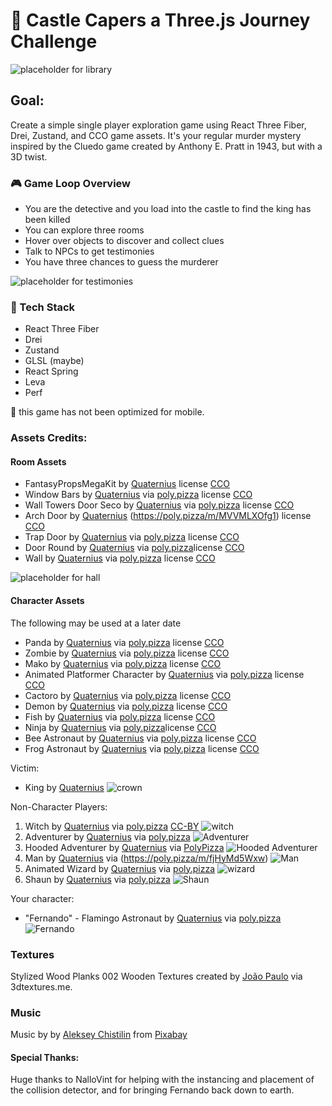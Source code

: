 # 🏰 Castle Capers a Three.js Journey Challenge

![placeholder for library](https://github.com/TokiLoshi/castle-capers/blob/main/public/library.png)

## Goal:

Create a simple single player exploration game using React Three Fiber, Drei, Zustand, and CCO game assets. It's your regular murder mystery inspired by the Cluedo game created by Anthony E. Pratt in 1943, but with a 3D twist.

### 🎮 Game Loop Overview

- You are the detective and you load into the castle to find the king has been killed
- You can explore three rooms
- Hover over objects to discover and collect clues
- Talk to NPCs to get testimonies
- You have three chances to guess the murderer

![placeholder for testimonies](https://github.com/TokiLoshi/castle-capers/blob/main/public/testimonials.png)

### 🔧 Tech Stack

- React Three Fiber
- Drei
- Zustand
- GLSL (maybe)
- React Spring
- Leva
- Perf

🚧 this game has not been optimized for mobile.

### Assets Credits:

#### Room Assets

- FantasyPropsMegaKit by [Quaternius](https://quaternius.com/packs/fantasypropsmegakit.html) license [CCO](https://creativecommons.org/publicdomain/zero/1.0/)
- Window Bars by [Quaternius](https://poly.pizza/u/Quaternius) via [poly.pizza](https://poly.pizza/m/mvTeQA5aBn) license [CCO](https://creativecommons.org/publicdomain/zero/1.0/)
- Wall Towers Door Seco by [Quaternius](https://poly.pizza/u/Quaternius) via [poly.pizza](https://poly.pizza/u/Quaternius) license [CCO](https://creativecommons.org/publicdomain/zero/1.0/)
- Arch Door by [Quaternius](https://poly.pizza/u/Quaternius) (https://poly.pizza/m/MVVMLXOfg1) license [CCO](https://creativecommons.org/publicdomain/zero/1.0/)
- Trap Door by [Quaternius](https://poly.pizza/u/Quaternius) via [poly.pizza](https://poly.pizza/m/PALqVBff9b) license [CCO](https://creativecommons.org/publicdomain/zero/1.0/)
- Door Round by [Quaternius](https://poly.pizza/u/Quaternius) via [poly.pizza](https://poly.pizza/m/4lNptAwxpV)license [CCO](https://creativecommons.org/publicdomain/zero/1.0/)
- Wall by [Quaternius](https://poly.pizza/u/Quaternius) via [poly.pizza](https://poly.pizza/m/CkF171SeTV) license [CCO](https://creativecommons.org/publicdomain/zero/1.0/)

![placeholder for hall](https://github.com/TokiLoshi/castle-capers/blob/main/public/hall.png)

#### Character Assets

The following may be used at a later date

- Panda by [Quaternius](https://poly.pizza/u/Quaternius) via [poly.pizza](https://poly.pizza/m/q1uJ28Hs8T) license [CCO](https://creativecommons.org/publicdomain/zero/1.0/)
- Zombie by [Quaternius](https://poly.pizza/u/Quaternius) via [poly.pizza](https://poly.pizza/m/VlXjG0N8Eg) license [CCO](https://creativecommons.org/publicdomain/zero/1.0/)
- Mako by [Quaternius](https://poly.pizza/u/Quaternius) via [poly.pizza](https://poly.pizza/m/2urczqZ9Xf) license [CCO](https://creativecommons.org/publicdomain/zero/1.0/)
- Animated Platformer Character by [Quaternius](https://poly.pizza/u/Quaternius) via [poly.pizza](https://poly.pizza/m/kKtL4zvS3n) license [CCO](https://creativecommons.org/publicdomain/zero/1.0/)
- Cactoro by [Quaternius](https://poly.pizza/u/Quaternius) via [poly.pizza](https://poly.pizza/m/IGn9lhdama) license [CCO](https://creativecommons.org/publicdomain/zero/1.0/)
- Demon by [Quaternius](https://poly.pizza/u/Quaternius) via [poly.pizza](https://poly.pizza/m/LnfIziKv4o) license [CCO](https://creativecommons.org/publicdomain/zero/1.0/)
- Fish by [Quaternius](https://poly.pizza/u/Quaternius) via [poly.pizza](https://poly.pizza/m/ypEYhCImAB) license [CCO](https://creativecommons.org/publicdomain/zero/1.0/)
- Ninja by [Quaternius](https://poly.pizza/u/Quaternius) via [poly.pizza](https://poly.pizza/m/xGYmeDpfTu)license [CCO](https://creativecommons.org/publicdomain/zero/1.0/)
- Bee Astronaut by [Quaternius](https://poly.pizza/u/Quaternius) via [poly.pizza](https://poly.pizza/m/OgeSH89Nmx) license [CCO](https://creativecommons.org/publicdomain/zero/1.0/)
- Frog Astronaut by [Quaternius](https://poly.pizza/u/Quaternius) via [poly.pizza](https://poly.pizza/m/0D54W8yfrA) license [CCO](https://creativecommons.org/publicdomain/zero/1.0/)

Victim:

- King by [Quaternius](https://poly.pizza/m/I1gTjmuK2m)
  ![crown](https://github.com/TokiLoshi/castle-capers/blob/main/public/profiles/crown.png)

Non-Character Players:

1. Witch by [Quaternius](https://poly.pizza/u/Quaternius) via [poly.pizza](https://poly.pizza/m/QBEOV9ZUT8) [CC-BY](https://creativecommons.org/licenses/by/3.0/)
   ![witch](https://github.com/TokiLoshi/castle-capers/blob/main/public/profiles/witch.png)
2. Adventurer by [Quaternius](https://poly.pizza/u/Quaternius) via [poly.pizza](https://poly.pizza/m/5EGWBMpuXq)
   ![Adventurer](https://github.com/TokiLoshi/castle-capers/blob/main/public/profiles/adventurer.png)
3. Hooded Adventurer by [Quaternius](https://poly.pizza/u/Quaternius) via [PolyPizza](https://poly.pizza/m/5EGWBMpuXq)
   ![Hooded Adventurer](https://github.com/TokiLoshi/castle-capers/blob/main/public/profiles/shrouded.png)
4. Man by [Quaternius](https://poly.pizza/u/Quaternius) via (https://poly.pizza/m/fjHyMd5Wxw)
   ![Man](https://github.com/TokiLoshi/castle-capers/blob/main/public/profiles/man.png)
5. Animated Wizard by [Quaternius](https://poly.pizza/u/Quaternius) via [poly.pizza](https://poly.pizza/m/kttbFvCl2C)
   ![wizard]()
6. Shaun by [Quaternius](https://poly.pizza/u/Quaternius) via [poly.pizza](https://poly.pizza/m/eJFT9MxzOM)
   ![Shaun](https://github.com/TokiLoshi/castle-capers/blob/main/public/profiles/shaun.png)

Your character:

- "Fernando" - Flamingo Astronaut by [Quaternius](https://poly.pizza/u/Quaternius) via [poly.pizza](https://poly.pizza/m/zbtPq4dOJL)
  ![Fernando](https://github.com/TokiLoshi/castle-capers/blob/main/public/profiles/fernando.png)

### Textures

Stylized Wood Planks 002 Wooden Textures created by [João Paulo](https://3dtextures.me/2024/07/19/stylized-wood-planks-002/) via 3dtextures.me.

### Music

Music by by [Aleksey Chistilin](https://pixabay.com/users/lexin_music-28841948/?utm_source=link-attribution&utm_medium=referral&utm_campaign=music&utm_content=145636) from [Pixabay](https://pixabay.com/music//?utm_source=link-attribution&utm_medium=referral&utm_campaign=music&utm_content=145636)

#### Special Thanks:

Huge thanks to NalloVint for helping with the instancing and placement of the collision detector, and for bringing Fernando back down to earth.
